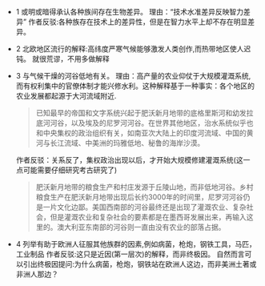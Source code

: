 - 1 或明或暗得承认各种族间存在生物差异。
  理由：“技术水准差异反映智力差异”
  作者反驳:各种族存在技术上的差异性，但是在智力水平上却不存在明显差异。
- 2 北欧地区流行的解释:高纬度严寒气候能够激发人类创作,而热带地区使人迟钝。
  就很荒谬，不用多做解释
- 3 与气候干燥的河谷低地有关。
  理由：高产量的农业仰仗于大规模灌溉系统,而有权利集中的官僚体制才能兴修水利。这种解释基于一种事实：各个地区的农业发展都起源于大河流域附近.
  
  >已知最早的帝国和文字系统兴起于肥沃新月地带的底格里斯河和幼发拉底河河谷，以及埃及的尼罗河河谷。在世界其他地区，治水系统似乎也和中央集权的政治组织有关，如南亚次大陆上的印度河流域、中国的黄河与长江流域、中美洲的玛雅低地、秘鲁的海岸沙漠。
  
  作者反驳：关系反了，集权政治出现以后，才开始大规模修建灌溉系统(这一点可能需要仔细研究考古研究了)
  
  >肥沃新月地带的粮食生产和村庄发源于丘陵山地，而非低地河谷。乡村粮食生产在肥沃新月地带出现后长约3000年的时间里，尼罗河河谷仍是一片文化边鄙。美国西南部的河谷最终还是出现了灌溉农业、复杂社会，但是灌溉农业和复杂社会的要素都是在墨西哥发展出来，再输入这里的。澳大利亚东南部的河谷则一直由没有农业的部落占据。
- 4 列举有助于欧洲人征服其他族群的因素,例如病菌，枪炮，钢铁工具，马匹，工业制品
  作者反驳:这只是近因(第一层次)的解释，而非终极因。
  自然而言可以引出终极因提问:为什么病菌，枪炮，钢铁站在欧洲人这边，而非美洲土著或非洲人那边？